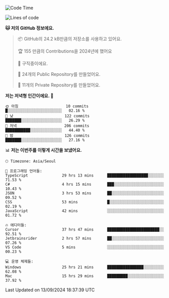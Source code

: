   <!--START_SECTION:waka-->
![Code Time](http://img.shields.io/badge/Code%20Time-819%20hrs%2037%20mins-blue)

![Lines of code](https://img.shields.io/badge/%EC%A0%80%EB%8A%94%20%EC%97%AC%ED%83%9C%EA%B9%8C%EC%A7%80%20-410.6%20thousand%20%EC%A4%84%EC%9D%98%20%EC%BD%94%EB%93%9C%EB%A5%BC%20%EC%9E%91%EC%84%B1%ED%96%88%EC%96%B4%EC%9A%94.-blue)

**🐱 저의 GitHub 정보에요.** 

> 📦 GitHub의 24.2 kB만큼의 저장소를 사용하고 있어요. 
 > 
> 🏆 155 만큼의 Contributions을 2024년에 했어요
 > 
> 💼 구직중이에요.
 > 
> 📜 24개의 Public Repository를 만들었어요. 
 > 
> 🔑 11개의 Private Repository를 만들었어요. 
 > 
**저는 저녁형 인간이에요. 🦉** 

```text
🌞 아침                     10 commits          █░░░░░░░░░░░░░░░░░░░░░░░░   02.16 % 
🌆 낮　                     122 commits         ███████░░░░░░░░░░░░░░░░░░   26.29 % 
🌃 저녁                     206 commits         ███████████░░░░░░░░░░░░░░   44.40 % 
🌙 밤　                     126 commits         ███████░░░░░░░░░░░░░░░░░░   27.16 % 
```


📊 **저는 이번주를 이렇게 시간을 보냈어요.** 

```text
🕑︎ Timezone: Asia/Seoul

💬 프로그래밍 언어들: 
TypeScript               29 hrs 13 mins      ██████████████████░░░░░░░   71.53 % 
C#                       4 hrs 15 mins       ███░░░░░░░░░░░░░░░░░░░░░░   10.43 % 
JSON                     3 hrs 53 mins       ██░░░░░░░░░░░░░░░░░░░░░░░   09.52 % 
CSS                      53 mins             █░░░░░░░░░░░░░░░░░░░░░░░░   02.19 % 
JavaScript               42 mins             ░░░░░░░░░░░░░░░░░░░░░░░░░   01.72 % 

🔥 에디터들: 
Cursor                   37 hrs 47 mins      ███████████████████████░░   92.51 % 
Jetbrainsrider           2 hrs 57 mins       ██░░░░░░░░░░░░░░░░░░░░░░░   07.26 % 
VS Code                  5 mins              ░░░░░░░░░░░░░░░░░░░░░░░░░   00.23 % 

💻 운영 체제들: 
Windows                  25 hrs 21 mins      ████████████████░░░░░░░░░   62.08 % 
Mac                      15 hrs 29 mins      █████████░░░░░░░░░░░░░░░░   37.92 % 
```


 Last Updated on 13/09/2024 18:37:39 UTC
<!--END_SECTION:waka-->
